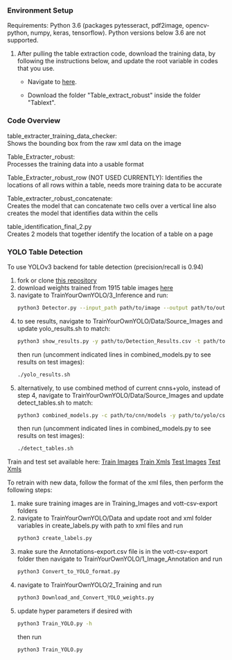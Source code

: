### Environment Setup

Requirements: Python 3.6 (packages pytesseract, pdf2image, opencv-python, numpy, keras, tensorflow). Python versions below 3.6 are not supported.

1.  After pulling the table extraction code, download the training data, by following the instructions below, and update the root variable in codes that you use.

    - Navigate to [here](https://umich.app.box.com/s/64pqr725gbz538q1htgb60x3alrxrkiy).

    - Download the folder "Table_extract_robust" inside the folder "Tablext".
    
    
### Code Overview

table_extracter_training_data_checker:			
  Shows the bounding box from the raw xml data on the image

Table_Extracter_robust:					
  Processes the training data into a usable format

Table_Extracter_robust_row 	(NOT USED CURRENTLY):
  Identifies the locations of all rows within a table, needs more training data to be accurate

Table_extracter_robust_concatenate:			
  Creates the model that can concatenate two cells over a vertical line also creates the model that identifies data within the cells

table_identification_final_2.py				
  Creates 2 models that together identify the location of a table on a page
  
  ### YOLO Table Detection
 
To use YOLOv3 backend for table detection (precision/recall is 0.94)
1. fork or clone [this repository](https://github.com/serafibk/TrainYourOwnYOLO)
2. download weights trained from 1915 table images [here](https://drive.google.com/file/d/11Gx_LFV3YlbU2ui7uLOiNqFJkujommzD/view?usp=sharing)
3. navigate to TrainYourOwnYOLO/3_Inference and run:
    ```bash
    python3 Detector.py --input_path path/to/image --output path/to/output/results --yolo_model path/to/downloaded/weights --postfix "_table"
    ```
4. to see results, navigate to TrainYourOwnYOLO/Data/Source_Images and update yolo_results.sh to match:
    ```bash
    python3 show_results.py -y path/to/Detection_Results.csv -t path/to/images/from/detection -x path/to/test/xmls
    ```
    then run (uncomment indicated lines in combined_models.py to see results on test images):
    ```bash
    ./yolo_results.sh
    ```
5. alternatively, to use combined method of current cnns+yolo, instead of step 4, navigate to TrainYourOwnYOLO/Data/Source_Images and update detect_tables.sh to match:
    ```bash
    python3 combined_models.py -c path/to/cnn/models -y path/to/yolo/csv/resutls -t path/to/test/images -x path/to/corresponding/test/xmls
    ```
    then run (uncomment indicated lines in combined_models.py to see results on test images):
    ```bash
    ./detect_tables.sh
    ```

Train and test set available here:
    [Train Images](https://drive.google.com/file/d/1zXsip-MMbtssoSy7HAyofkWO2ILKbpo1/view?usp=sharing)
    [Train Xmls](https://drive.google.com/file/d/1lXgIeh4Qs9-nuBGa-Q5hWKoBli-DH6YC/view?usp=sharing)
    [Test Images](https://drive.google.com/file/d/1DZkWBV3eXbKyaiPU_VJlOc6guEq-pLFE/view?usp=sharing)
    [Test Xmls](https://drive.google.com/file/d/1a6yQBZFmd-47IWjY_UGIU2qrh_SV0Ysx/view?usp=sharing)
 
To retrain with new data, follow the format of the xml files, then perform the following steps:
1. make sure training images are in Training_Images and vott-csv-export folders
2. navigate to TrainYourOwnYOLO/Data and update root and xml folder variables in create_labels.py with path to xml files and run
    ```bash
    python3 create_labels.py
    ```
3. make sure the Annotations-export.csv file is in the vott-csv-export folder then navigate to TrainYourOwnYOLO/1_Image_Annotation and run
    ```bash
    python3 Convert_to_YOLO_format.py
    ```
4. navigate to TrainYourOwnYOLO/2_Training and run 
    ```bash 
    python3 Download_and_Convert_YOLO_weights.py
    ```
5. update hyper parameters if desired with 
    ```bash 
    python3 Train_YOLO.py -h
    ```
    then run
    ```bash 
    python3 Train_YOLO.py
    ```
 




